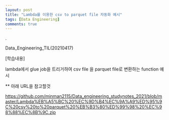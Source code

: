 ```yaml
---
layout: post
title: "Lambda를 이용한 csv to parquet file 자동화 예시"
tags: [Data Engineering]
comments: true
---
```


.

Data_Engineering_TIL(20210417)

[학습내용]

lambda에서 glue job을 트리거하여 csv file 을 parquet file로 변환하는 function 예시

** 아래 URL을 참고할것

https://github.com/minman2115/Data_engineering_studynotes_2021/blob/master/Lambda%EB%A5%BC%20%EC%9D%B4%EC%9A%A9%ED%95%9C%20csv%20to%20parquet%20%EB%B3%80%ED%99%98%20%EC%98%88%EC%8B%9C.zip